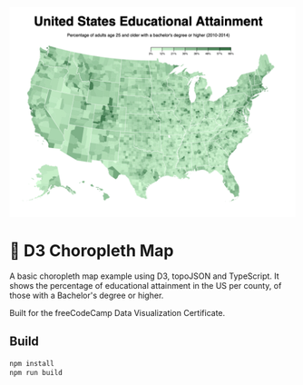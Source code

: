 ![screenshot](./screenshot.png)
# 🚀 D3 Choropleth Map

A basic choropleth map example using D3, topoJSON and TypeScript.
It shows the percentage of educational attainment in the US per county, 
of those with a Bachelor's degree or higher.

Built for the freeCodeCamp Data Visualization Certificate.

## Build

```
npm install
npm run build
```
